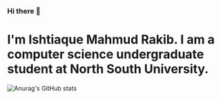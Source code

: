 ### Hi there 👋

# I'm Ishtiaque Mahmud Rakib. I am a computer science undergraduate student at North South University.

![Anurag's GitHub stats](https://github-readme-stats.vercel.app/api?username=ishtiaque786&show_icons=true&theme=merko)



